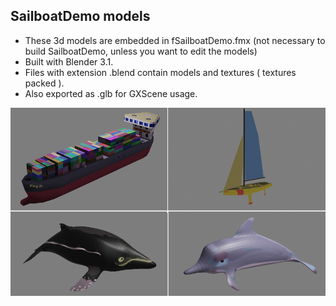 ## SailboatDemo models

* These 3d models are embedded in fSailboatDemo.fmx (not necessary to build SailboatDemo, unless you want to edit the models)
* Built with Blender 3.1. 
* Files with extension .blend contain models and textures ( textures packed ).
* Also exported as .glb for GXScene usage.

![models](modelsSailboatDemo.png)




